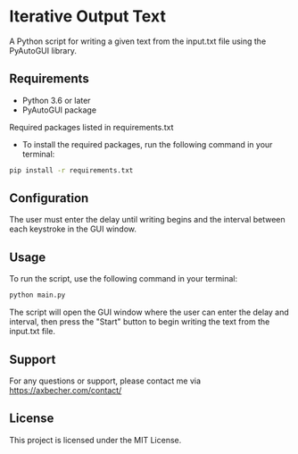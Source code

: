 # Iterative Output Text
A Python script for writing a given text from the input.txt file using the PyAutoGUI library.

## Requirements
- Python 3.6 or later
- PyAutoGUI package

Required packages listed in requirements.txt
- To install the required packages, run the following command in your terminal:

```sh
pip install -r requirements.txt
```
## Configuration
The user must enter the delay until writing begins and the interval between each keystroke in the GUI window.

## Usage
To run the script, use the following command in your terminal:
```sh
python main.py
```
The script will open the GUI window where the user can enter the delay and interval, then press the "Start" button to begin writing the text from the input.txt file.


## Support
For any questions or support, please contact me via https://axbecher.com/contact/

## License
This project is licensed under the MIT License.
